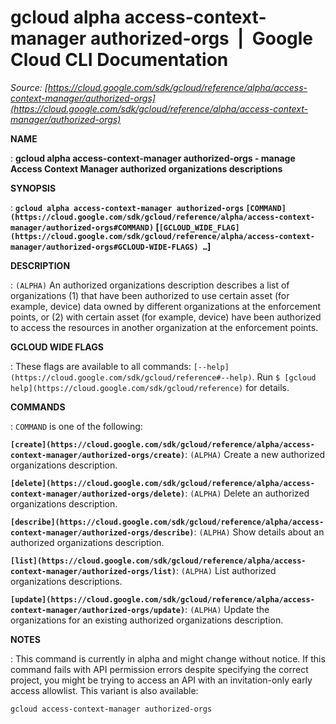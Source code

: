 # gcloud alpha access-context-manager authorized-orgs  |  Google Cloud CLI Documentation

*Source: [https://cloud.google.com/sdk/gcloud/reference/alpha/access-context-manager/authorized-orgs](https://cloud.google.com/sdk/gcloud/reference/alpha/access-context-manager/authorized-orgs)*

**NAME**

: **gcloud alpha access-context-manager authorized-orgs - manage Access Context Manager authorized organizations descriptions**

**SYNOPSIS**

: **`gcloud alpha access-context-manager authorized-orgs` `[COMMAND](https://cloud.google.com/sdk/gcloud/reference/alpha/access-context-manager/authorized-orgs#COMMAND)` [`[GCLOUD_WIDE_FLAG](https://cloud.google.com/sdk/gcloud/reference/alpha/access-context-manager/authorized-orgs#GCLOUD-WIDE-FLAGS) …`]**

**DESCRIPTION**

: `(ALPHA)` An authorized organizations description describes a list of
organizations (1) that have been authorized to use certain asset (for example,
device) data owned by different organizations at the enforcement points, or (2)
with certain asset (for example, device) have been authorized to access the
resources in another organization at the enforcement points.

**GCLOUD WIDE FLAGS**

: These flags are available to all commands: `[--help](https://cloud.google.com/sdk/gcloud/reference#--help)`.
Run `$ [gcloud help](https://cloud.google.com/sdk/gcloud/reference)` for details.

**COMMANDS**

: ``COMMAND`` is one of the following:

**`[create](https://cloud.google.com/sdk/gcloud/reference/alpha/access-context-manager/authorized-orgs/create)`**:
`(ALPHA)` Create a new authorized organizations description.

**`[delete](https://cloud.google.com/sdk/gcloud/reference/alpha/access-context-manager/authorized-orgs/delete)`**:
`(ALPHA)` Delete an authorized organizations description.

**`[describe](https://cloud.google.com/sdk/gcloud/reference/alpha/access-context-manager/authorized-orgs/describe)`**:
`(ALPHA)` Show details about an authorized organizations description.

**`[list](https://cloud.google.com/sdk/gcloud/reference/alpha/access-context-manager/authorized-orgs/list)`**:
`(ALPHA)` List authorized organizations descriptions.

**`[update](https://cloud.google.com/sdk/gcloud/reference/alpha/access-context-manager/authorized-orgs/update)`**:
`(ALPHA)` Update the organizations for an existing authorized
organizations description.

**NOTES**

: This command is currently in alpha and might change without notice. If this
command fails with API permission errors despite specifying the correct project,
you might be trying to access an API with an invitation-only early access
allowlist. This variant is also available:

```
gcloud access-context-manager authorized-orgs
```